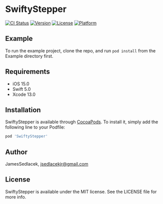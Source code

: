 # SwiftyStepper

[![CI Status](https://img.shields.io/travis/JamesSedlacek/SwiftyStepper.svg?style=flat)](https://travis-ci.org/JamesSedlacek/SwiftyStepper)
[![Version](https://img.shields.io/cocoapods/v/SwiftyStepper.svg?style=flat)](https://cocoapods.org/pods/SwiftyStepper)
[![License](https://img.shields.io/cocoapods/l/SwiftyStepper.svg?style=flat)](https://cocoapods.org/pods/SwiftyStepper)
[![Platform](https://img.shields.io/cocoapods/p/SwiftyStepper.svg?style=flat)](https://cocoapods.org/pods/SwiftyStepper)

## Example

To run the example project, clone the repo, and run `pod install` from the Example directory first.

## Requirements
- iOS 15.0
- Swift 5.0
- Xcode 13.0

## Installation

SwiftyStepper is available through [CocoaPods](https://cocoapods.org). To install
it, simply add the following line to your Podfile:

```ruby
pod 'SwiftyStepper'
```

## Author

JamesSedlacek, jsedlacekjr@gmail.com

## License

SwiftyStepper is available under the MIT license. See the LICENSE file for more info.
